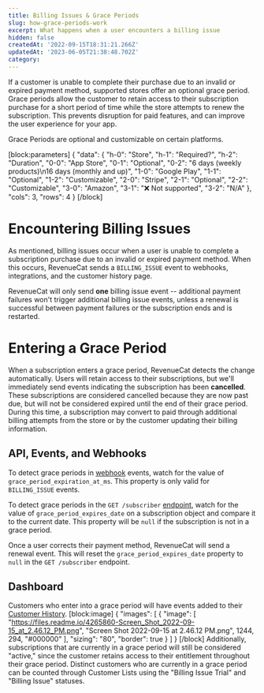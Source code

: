 ```yaml
---
title: Billing Issues & Grace Periods
slug: how-grace-periods-work
excerpt: What happens when a user encounters a billing issue
hidden: false
createdAt: '2022-09-15T18:31:21.266Z'
updatedAt: '2023-06-05T21:38:48.702Z'
category: 
---
```

If a customer is unable to complete their purchase due to an invalid or expired payment method, supported stores offer an optional grace period. Grace periods allow the customer to retain access to their subscription purchase for a short period of time while the store attempts to renew the subscription. This prevents disruption for paid features, and can improve the user experience for your app.

Grace Periods are optional and customizable on certain platforms.

[block:parameters]
{
  "data": {
    "h-0": "Store",
    "h-1": "Required?",
    "h-2": "Duration",
    "0-0": "App Store",
    "0-1": "Optional",
    "0-2": "6 days (weekly products)\n16 days (monthly and up)",
    "1-0": "Google Play",
    "1-1": "Optional",
    "1-2": "Customizable",
    "2-0": "Stripe",
    "2-1": "Optional",
    "2-2": "Customizable",
    "3-0": "Amazon",
    "3-1": "❌ Not supported",
    "3-2": "N/A"
  },
  "cols": 3,
  "rows": 4
}
[/block]
# Encountering Billing Issues

As mentioned, billing issues occur when a user is unable to complete a subscription purchase due to an invalid or expired payment method. When this occurs, RevenueCat sends a `BILLING_ISSUE` event to webhooks, integrations, and the customer history page.

RevenueCat will only send **one** billing issue event -- additional payment failures won't trigger additional billing issue events, unless a renewal is successful between payment failures or the subscription ends and is restarted. 

# Entering a Grace Period

When a subscription enters a grace period, RevenueCat detects the change automatically. Users will retain access to their subscriptions, but we'll immediately send events indicating the subscription has been **cancelled**. These subscriptions are considered cancelled because they are now past due, but will not be considered expired until the end of their grace period. During this time, a subscription may convert to paid through additional billing attempts from the store or by the customer updating their billing information.

## API, Events, and Webhooks

To detect grace periods in [webhook](doc:webhooks) events, watch for the value of `grace_period_expiration_at_ms`. This property is only valid for `BILLING_ISSUE` events.

To detect grace periods in the `GET /subscriber` [endpoint](https://www.revenuecat.com/reference/subscribers), watch for the value of `grace_period_expires_date` on a subscription object and compare it to the current date. This property will be `null` if the subscription is not in a grace period.

Once a user corrects their payment method, RevenueCat will send a renewal event. This will reset the `grace_period_expires_date` property to `null` in the `GET /subscriber` endpoint.

## Dashboard

Customers who enter into a grace period will have events added to their [Customer History](doc:customers).
[block:image]
{
  "images": [
    {
      "image": [
        "https://files.readme.io/4265860-Screen_Shot_2022-09-15_at_2.46.12_PM.png",
        "Screen Shot 2022-09-15 at 2.46.12 PM.png",
        1244,
        294,
        "#000000"
      ],
      "sizing": "80",
      "border": true
    }
  ]
}
[/block]
Additionally, subscriptions that are currently in a grace period will still be considered "active," since the customer retains access to their entitlement throughout their grace period. Distinct customers who are currently in a grace period can be counted through Customer Lists using the "Billing Issue Trial" and "Billing Issue" statuses.